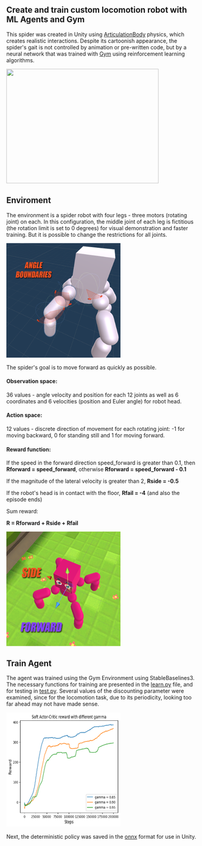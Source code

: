 ## Create and train custom locomotion robot with ML Agents and Gym


This spider was created in Unity using [ArticulationBody](https://docs.unity3d.com/Manual/class-ArticulationBody.html) physics, which creates realistic interactions. 
Despite its cartoonish appearance, the spider's gait is not controlled by animation or pre-written code, but by a neural network that was trained with [Gym](https://gymnasium.farama.org/index.html) using reinforcement learning algorithms.


<img width="400" height="300" src="media/result.gif">


## Enviroment

The environment is a spider robot with four legs - three motors (rotating joint) on each. In this configuration, the middle joint of each leg is fictitious (the rotation limit is set to 0 degrees) for visual demonstration and faster training. But it is possible to change the restrictions for all joints.

<img width="300" height="300" src="media/joints.png">

The spider's goal is to move forward as quickly as possible.


#### Observation space:

36 values - angle velocity and position for each 12 joints as well as 6 coordinates and 6 velocities (position and Euler angle) for robot head.

#### Action space:

12 values - discrete direction of movement for each rotating joint: -1 for moving backward, 0 for standing still and 1 for moving forward.

#### Reward function:

If the speed in the forward direction speed_forward is greater than 0.1, then **Rforward = speed_forward**, otherwise **Rforward = speed_forward - 0.1**

If the magnitude of the lateral velocity is greater than 2, **Rside = -0.5**

If the robot's head is in contact with the floor, **Rfail = -4** (and also the episode ends)

Sum reward:

**R = Rforward + Rside + Rfail**

<img width="300" height="300" src="media/spyder.png">

## Train Agent

The agent was trained using the Gym Environment using StableBaselines3. The necessary functions for training are presented in the [learn.py](learn.py) file, and for testing in [test.py](test.py). Several values of the discounting parameter were examined, since for the locomotion task, due to its periodicity, looking too far ahead may not have made sense.

<img width="300" height="300" src="media/progress.png">

Next, the deterministic policy was saved in the [onnx](https://onnx.ai/) format for use in Unity.







